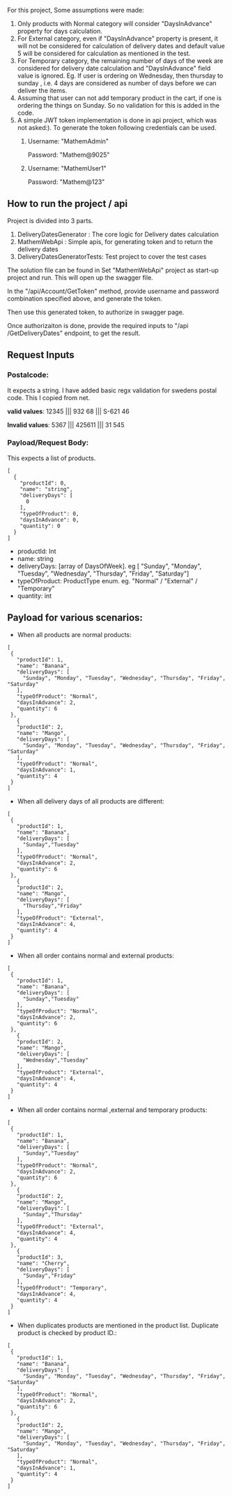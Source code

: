 For this project,
Some assumptions were made:

1. Only products with Normal category will consider "DaysInAdvance" property for days calculation.
2. For External category, even if "DaysInAdvance" property is present, it will not be considered for calculation of delivery dates and default value 5 will be considered for calculation as mentioned in the test.
3. For Temporary category, the remaining number of days of the week are considered for delivery date calculation and "DaysInAdvance" field value is ignored. Eg. If user is ordering on Wednesday, then thursday to sunday , i.e. 4 days are considered as number of days before we can deliver the items.
4. Assuming that user can not add temporary product in the cart, if one is ordering the things on Sunday. So no validation for this is added in the code.
5. A simple JWT token implementation is done in api project, which was not asked:). To generate the token following credentials can be used.
    1. Username: "MathemAdmin" 

       Password: "Mathem@9025"

    2. Username: "MathemUser1"

       Password: "Mathem@123"


## How to run the project / api 

Project is divided into 3 parts. 
1. DeliveryDatesGenerator : The core logic for Delivery dates calculation
2. MathemWebApi : Simple apis, for generating token and to return the delivery dates
3. DeliveryDatesGeneratorTests: Test project to cover the test cases

The solution file can be found in 
Set "MathemWebApi" project as start-up project and run. This will open up the swagger file.

In the "​/api​/Account​/GetToken" method, provide username and password combination specified above, and generate the token.

Then use this generated token, to authorize in swagger page.

Once authorizaiton is done, provide the required inputs to "​/api​/GetDeliveryDates" endpoint, to get the result.

## Request Inputs
### __Postalcode__: 
It expects a string.
I have added basic regx validation for swedens postal code. This I copied from net.

__valid values__: 12345 ||| 932 68 ||| S-621 46

__Invalid values__: 5367 ||| 425611 ||| 31 545

### __Payload/Request Body__:
This expects a list of products. 
```
[
  {
    "productId": 0,
    "name": "string",
    "deliveryDays": [
      0
    ],
    "typeOfProduct": 0,
    "daysInAdvance": 0,
    "quantity": 0
  }
]
```

- productId: Int
- name: string
- deliveryDays: [array of DaysOfWeek]. eg [ "Sunday", "Monday", "Tuesday", "Wednesday", "Thursday", "Friday", "Saturday"]
- typeOfProduct: ProductType enum. eg. "Normal" / "External" / "Temporary" 
- quantity: int

## Payload for various scenarios:
- When all products are normal products:
 ```
[
  {
    "productId": 1,
    "name": "Banana",
    "deliveryDays": [
      "Sunday", "Monday", "Tuesday", "Wednesday", "Thursday", "Friday", "Saturday"
    ],
    "typeOfProduct": "Normal",
    "daysInAdvance": 2,
    "quantity": 6
  },
    {
    "productId": 2,
    "name": "Mango",
    "deliveryDays": [
      "Sunday", "Monday", "Tuesday", "Wednesday", "Thursday", "Friday", "Saturday"
    ],
    "typeOfProduct": "Normal",
    "daysInAdvance": 1,
    "quantity": 4
  }
]
```
- When all delivery days of all products are different:
 ```
[
  {
    "productId": 1,
    "name": "Banana",
    "deliveryDays": [
      "Sunday","Tuesday"
    ],
    "typeOfProduct": "Normal",
    "daysInAdvance": 2,
    "quantity": 6
  },
    {
    "productId": 2,
    "name": "Mango",
    "deliveryDays": [
      "Thursday","Friday"
    ],
    "typeOfProduct": "External",
    "daysInAdvance": 4,
    "quantity": 4
  }
]
```
- When all order contains normal and external products:
 ```
[
  {
    "productId": 1,
    "name": "Banana",
    "deliveryDays": [
      "Sunday","Tuesday"
    ],
    "typeOfProduct": "Normal",
    "daysInAdvance": 2,
    "quantity": 6
  },
    {
    "productId": 2,
    "name": "Mango",
    "deliveryDays": [
      "Wednesday","Tuesday"
    ],
    "typeOfProduct": "External",
    "daysInAdvance": 4,
    "quantity": 4
  }
]
```

- When all order contains normal ,external and temporary products:
 ```
[
  {
    "productId": 1,
    "name": "Banana",
    "deliveryDays": [
      "Sunday","Tuesday"
    ],
    "typeOfProduct": "Normal",
    "daysInAdvance": 2,
    "quantity": 6
  },
    {
    "productId": 2,
    "name": "Mango",
    "deliveryDays": [
      "Sunday","Thursday"
    ],
    "typeOfProduct": "External",
    "daysInAdvance": 4,
    "quantity": 4
  },
    {
    "productId": 3,
    "name": "Cherry",
    "deliveryDays": [
      "Sunday","Friday"
    ],
    "typeOfProduct": "Temporary",
    "daysInAdvance": 4,
    "quantity": 4
  }
]
```
- When duplicates products are mentioned in the product list. Duplicate product is checked by product ID.:
 ```
[
  {
    "productId": 1,
    "name": "Banana",
    "deliveryDays": [
      "Sunday", "Monday", "Tuesday", "Wednesday", "Thursday", "Friday", "Saturday"
    ],
    "typeOfProduct": "Normal",
    "daysInAdvance": 2,
    "quantity": 6
  },
    {
    "productId": 2,
    "name": "Mango",
    "deliveryDays": [
      "Sunday", "Monday", "Tuesday", "Wednesday", "Thursday", "Friday", "Saturday"
    ],
    "typeOfProduct": "Normal",
    "daysInAdvance": 1,
    "quantity": 4
  }
]
```







